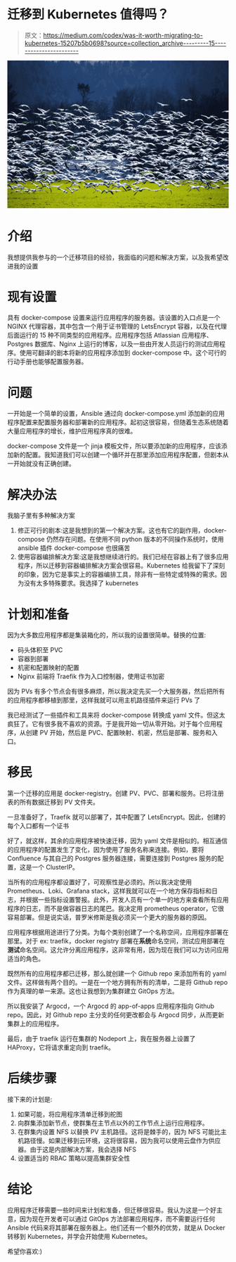 # 迁移到 Kubernetes 值得吗？

> 原文：<https://medium.com/codex/was-it-worth-migrating-to-kubernetes-15207b5b0698?source=collection_archive---------15----------------------->

![](img/a0b388090e415a27895f385ab1e3545a.png)

# 介绍

我想提供我参与的一个迁移项目的经验，我面临的问题和解决方案，以及我希望改进我的设置

# 现有设置

具有 docker-compose 设置来运行应用程序的服务器。该设置的入口点是一个 NGINX 代理容器，其中包含一个用于证书管理的 LetsEncrypt 容器，以及在代理后面运行的 15 种不同类型的应用程序。应用程序包括 Atlassian 应用程序、Postgres 数据库、Nginx 上运行的博客，以及一些由开发人员运行的测试应用程序。使用可翻译的剧本将新的应用程序添加到 docker-compose 中。这个可行的行动手册也能够配置服务器。

# 问题

一开始是一个简单的设置，Ansible 通过向 docker-compose.yml 添加新的应用程序配置来配置服务器和部署新的应用程序。起初这很容易，但随着生态系统随着大量应用程序的增长，维护应用程序真的很难。

docker-compose 文件是一个 jinja 模板文件，所以要添加新的应用程序，应该添加新的配置。我知道我们可以创建一个循环并在那里添加应用程序配置，但剧本从一开始就没有正确创建。

# 解决办法

我脑子里有多种解决方案

1.  修正可行的剧本:这是我想到的第一个解决方案。这也有它的副作用，docker-compose 仍然存在问题。在使用不同 python 版本的不同操作系统时，使用 ansible 插件 docker-compose 也很痛苦
2.  使用容器编排解决方案:这是我想继续进行的。我们已经在容器上有了很多应用程序，所以迁移到容器编排解决方案会很容易。Kubernetes 给我留下了深刻的印象，因为它是事实上的容器编排工具，除非有一些特定或特殊的需求。因为没有太多特殊要求。我选择了 kubernetes

# 计划和准备

因为大多数应用程序都是集装箱化的，所以我的设置很简单。替换的位置:

*   码头体积至 PVC
*   容器到部署
*   机密和配置映射的配置
*   Nginx 前端将 Traefik 作为入口控制器，使用证书加密

因为 PVs 有多个节点会有很多麻烦，所以我决定先买一个大服务器，然后把所有的应用程序都移植到那里，这样我就可以用主机路径插件来运行 PVs 了

我已经测试了一些插件和工具来将 docker-compose 转换成 yaml 文件。但这太疯狂了。它有很多我不喜欢的资源。于是我开始一切从零开始。对于每个应用程序，从创建 PV 开始，然后是 PVC、配置映射、机密，然后是部署、服务和入口。

# 移民

第一个迁移的应用是 docker-registry。创建 PV、PVC、部署和服务。已将注册表的所有数据迁移到 PV 文件夹。

一旦准备好了，Traefik 就可以部署了，其中配置了 LetsEncrypt。因此，创建的每个入口都有一个证书

好了，就这样，其余的应用程序被快速迁移，因为 yaml 文件是相似的。相互通信的应用程序的配置发生了变化，因为使用了服务名称来连接。例如，要将 Confluence 与其自己的 Postgres 服务器连接，需要连接到 Postgres 服务的配置，这是一个 ClusterIP。

当所有的应用程序都设置好了，可观察性是必须的。所以我决定使用 Prometheus、Loki、Grafana stack，这样我就可以在一个地方保存指标和日志，并根据一些指标设置警报。此外，开发人员有一个单一的地方来查看所有应用程序的日志，而不是做容器日志的尾巴。我决定用 prometheus operator，它很容易部署。但是说实话，普罗米修斯是我必须买一个更大的服务器的原因。

应用程序根据用途进行了分类。为每个类别创建了一个名称空间，应用程序部署在那里。对于 ex: traefik，docker registry 部署在**系统**命名空间，测试应用部署在**测试**命名空间。这允许分离应用程序，这非常有用，因为现在我们可以为访问应用适当的角色。

既然所有的应用程序都已迁移，那么就创建一个 Github repo 来添加所有的 yaml 文件。这样做有两个目的。一是在一个地方拥有所有的清单，二是将 Github repo 作为真理的单一来源。这也让我想到为集群建立 GitOps 方法。

所以我安装了 Argocd，一个 Argocd 的 app-of-apps 应用程序指向 Github repo。因此，对 Github repo 主分支的任何更改都会与 Argocd 同步，从而更新集群上的应用程序。

最后，由于 traefik 运行在集群的 Nodeport 上，我在服务器上设置了 HAProxy，它将请求重定向到 traefik。

# 后续步骤

接下来的计划是:

1.  如果可能，将应用程序清单迁移到舵图
2.  向群集添加新节点，使群集在主节点以外的工作节点上运行应用程序。
3.  在群集内设置 NFS 以替换 PV 主机路径。这将是棘手的，因为 NFS 可能比主机路径慢。如果迁移到云环境，这将很容易，因为我可以使用云盘作为供应器。由于这是内部解决方案，我会选择 NFS
4.  设置适当的 RBAC 策略以提高集群安全性

# 结论

应用程序迁移需要一些时间来计划和准备，但迁移很容易。我认为这是一个好主意，因为现在开发者可以通过 GitOps 方法部署应用程序，而不需要运行任何 Ansible 代码来将其部署在服务器上。他们还有一个额外的优势，就是从 Docker 转移到 Kubernetes，并学会开始使用 Kubernetes。

希望你喜欢:)